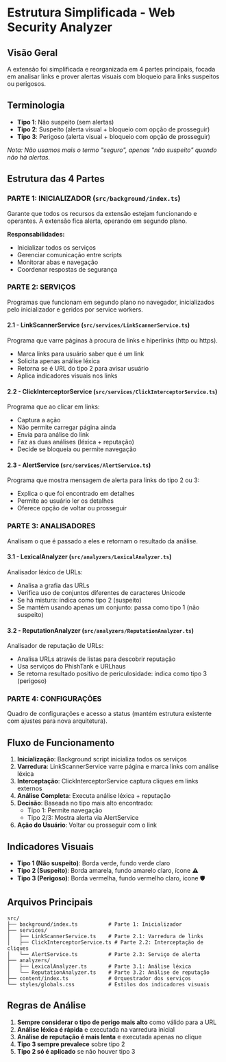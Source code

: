 # Estrutura Simplificada - Web Security Analyzer

## Visão Geral

A extensão foi simplificada e reorganizada em 4 partes principais, focada em analisar links e prover alertas visuais com bloqueio para links suspeitos ou perigosos.

## Terminologia

- **Tipo 1**: Não suspeito (sem alertas)
- **Tipo 2**: Suspeito (alerta visual + bloqueio com opção de prosseguir)  
- **Tipo 3**: Perigoso (alerta visual + bloqueio com opção de prosseguir)

*Nota: Não usamos mais o termo "seguro", apenas "não suspeito" quando não há alertas.*

## Estrutura das 4 Partes

### PARTE 1: INICIALIZADOR (`src/background/index.ts`)
Garante que todos os recursos da extensão estejam funcionando e operantes. A extensão fica alerta, operando em segundo plano.

**Responsabilidades:**
- Inicializar todos os serviços
- Gerenciar comunicação entre scripts
- Monitorar abas e navegação
- Coordenar respostas de segurança

### PARTE 2: SERVIÇOS
Programas que funcionam em segundo plano no navegador, inicializados pelo inicializador e geridos por service workers.

#### 2.1 - LinkScannerService (`src/services/LinkScannerService.ts`)
Programa que varre páginas à procura de links e hiperlinks (http ou https).
- Marca links para usuário saber que é um link
- Solicita apenas análise léxica
- Retorna se é URL do tipo 2 para avisar usuário
- Aplica indicadores visuais nos links

#### 2.2 - ClickInterceptorService (`src/services/ClickInterceptorService.ts`)  
Programa que ao clicar em links:
- Captura a ação
- Não permite carregar página ainda
- Envia para análise do link
- Faz as duas análises (léxica + reputação)
- Decide se bloqueia ou permite navegação

#### 2.3 - AlertService (`src/services/AlertService.ts`)
Programa que mostra mensagem de alerta para links do tipo 2 ou 3:
- Explica o que foi encontrado em detalhes
- Permite ao usuário ler os detalhes
- Oferece opção de voltar ou prosseguir

### PARTE 3: ANALISADORES
Analisam o que é passado a eles e retornam o resultado da análise.

#### 3.1 - LexicalAnalyzer (`src/analyzers/LexicalAnalyzer.ts`)
Analisador léxico de URLs:
- Analisa a grafia das URLs
- Verifica uso de conjuntos diferentes de caracteres Unicode
- Se há mistura: indica como tipo 2 (suspeito)
- Se mantém usando apenas um conjunto: passa como tipo 1 (não suspeito)

#### 3.2 - ReputationAnalyzer (`src/analyzers/ReputationAnalyzer.ts`)
Analisador de reputação de URLs:
- Analisa URLs através de listas para descobrir reputação
- Usa serviços do PhishTank e URLhaus
- Se retorna resultado positivo de periculosidade: indica como tipo 3 (perigoso)

### PARTE 4: CONFIGURAÇÕES
Quadro de configurações e acesso a status (mantém estrutura existente com ajustes para nova arquitetura).

## Fluxo de Funcionamento

1. **Inicialização**: Background script inicializa todos os serviços
2. **Varredura**: LinkScannerService varre página e marca links com análise léxica
3. **Interceptação**: ClickInterceptorService captura cliques em links externos
4. **Análise Completa**: Executa análise léxica + reputação
5. **Decisão**: Baseada no tipo mais alto encontrado:
   - Tipo 1: Permite navegação
   - Tipo 2/3: Mostra alerta via AlertService
6. **Ação do Usuário**: Voltar ou prosseguir com o link

## Indicadores Visuais

- **Tipo 1 (Não suspeito)**: Borda verde, fundo verde claro
- **Tipo 2 (Suspeito)**: Borda amarela, fundo amarelo claro, ícone ⚠️
- **Tipo 3 (Perigoso)**: Borda vermelha, fundo vermelho claro, ícone 🛡️

## Arquivos Principais

```
src/
├── background/index.ts          # Parte 1: Inicializador
├── services/
│   ├── LinkScannerService.ts    # Parte 2.1: Varredura de links
│   ├── ClickInterceptorService.ts # Parte 2.2: Interceptação de cliques
│   └── AlertService.ts          # Parte 2.3: Serviço de alerta
├── analyzers/
│   ├── LexicalAnalyzer.ts       # Parte 3.1: Análise léxica
│   └── ReputationAnalyzer.ts    # Parte 3.2: Análise de reputação
├── content/index.ts             # Orquestrador dos serviços
└── styles/globals.css           # Estilos dos indicadores visuais
```

## Regras de Análise

1. **Sempre considerar o tipo de perigo mais alto** como válido para a URL
2. **Análise léxica é rápida** e executada na varredura inicial
3. **Análise de reputação é mais lenta** e executada apenas no clique
4. **Tipo 3 sempre prevalece** sobre tipo 2
5. **Tipo 2 só é aplicado** se não houver tipo 3
